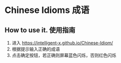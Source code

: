 # Chinese Idioms 成语

## How to use it. 使用指南
1. 进入 https://intelligent-x.github.io/Chinese-Idiom/
2. 根据提示输入正确的成语
3. 点击确定按钮，若正确则屏幕蓝色闪烁，否则红色闪烁
